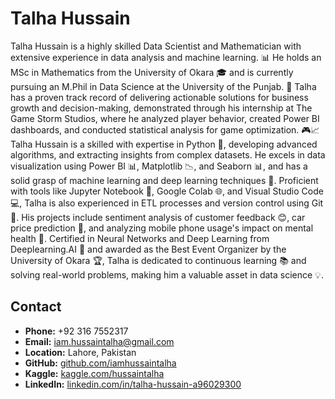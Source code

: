 # Talha Hussain
Talha Hussain is a highly skilled Data Scientist and Mathematician with extensive experience in data analysis and machine learning. 📊 He holds an MSc in Mathematics from the University of Okara 🎓 and is currently pursuing an M.Phil in Data Science at the University of the Punjab. 🏫 Talha has a proven track record of delivering actionable solutions for business growth and decision-making, demonstrated through his internship at The Game Storm Studios, where he analyzed player behavior, created Power BI dashboards, and conducted statistical analysis for game optimization. 🎮📈
Talha Hussain is a skilled with expertise in Python 🐍, developing advanced algorithms, and extracting insights from complex datasets. He excels in data visualization using Power BI 📊, Matplotlib 📉, and Seaborn 📊, and has a solid grasp of machine learning and deep learning techniques 🤖. Proficient with tools like Jupyter Notebook 📓, Google Colab 🌐, and Visual Studio Code 💻, Talha is also experienced in ETL processes and version control using Git 🔄. His projects include sentiment analysis of customer feedback 😊, car price prediction 🚗, and analyzing mobile phone usage's impact on mental health 📱. Certified in Neural Networks and Deep Learning from Deeplearning.AI 📜 and awarded as the Best Event Organizer by the University of Okara 🏆, Talha is dedicated to continuous learning 📚 and solving real-world problems, making him a valuable asset in data science 💡. 

## Contact
- **Phone:** +92 316 7552317
- **Email:** [iam.hussaintalha@gmail.com](mailto:iam.hussaintalha@gmail.com)
- **Location:** Lahore, Pakistan
- **GitHub:** [github.com/iamhussaintalha](https://github.com/iamhussaintalha)
- **Kaggle:** [kaggle.com/hussaintalha](https://www.kaggle.com/hussaintalha)
- **LinkedIn:** [linkedin.com/in/talha-hussain-a96029300](www.linkedin.com/in/talha-hussain-a96029300)
